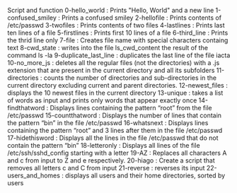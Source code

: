 Script and function
0-hello_world : Prints "Hello, World" and a new line
1-confused_smiley : Prints a confused smiley
2-hellofile : Prints contents of /etc/passwd
3-twofiles : Prints contents of two files
4-lastlines : Prints last ten lines of a file
5-firstlines : Prints first 10 lines of a file
6-third_line : Prints the thrid line only
7-file : Creates file name with special characters containg text
8-cwd_state : writes into the file ls_cwd_content the result of the command ls -la
9-duplicate_last_line :  duplicates the last line of the file iacta
10-no_more_js : deletes all the regular files (not the directories) with a .js extension that are present in the current directory and all its subfolders
11-directories : counts the number of directories and sub-directories in the current directory excluding current and parent directories.
12-newest_files : displays the 10 newest files in the current directory
13-unique : takes a list of words as input and prints only words that appear exactly once
14-findthatword : Displays lines containing the pattern “root” from the file /etc/passwd
15-countthatword : Displays the number of lines that contain the pattern “bin” in the file /etc/passwd
16-whatsnext : Displays lines containing the pattern “root” and 3 lines after them in the file /etc/passwd
17-hidethisword : Displays all the lines in the file /etc/passwd that do not contain the pattern “bin”
18-letteronly : Displays all lines of the file /etc/ssh/sshd_config starting with a letter
19-AZ : Replaces all characters A and c from input to Z and e respectively.
20-hiago : Create a script that removes all letters c and C from input
21-reverse : reverses its input
22-users_and_homes : displays all users and their home directories, sorted by users
